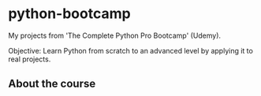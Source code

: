 # python-bootcamp
My projects from 'The Complete Python Pro Bootcamp' (Udemy).

Objective: Learn Python from scratch to an advanced level by applying it to real projects.

## About the course
